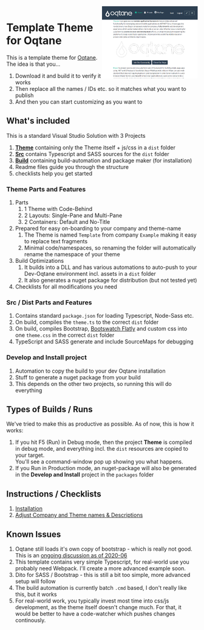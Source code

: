 <img src="assets/screenshot-home-v00.00.02.png" width="50%" align="right">

# Template Theme for Oqtane

This is a template theme for [Oqtane](https://www.oqtane.org/). The idea is that you...

1. Download it and build it to verify it works
1. Then replace all the names / IDs etc. so it matches what you want to publish
1. And then you can start customizing as you want to 


## What's included

This is a standard Visual Studio Solution with 3 Projects

1. **[Theme](Theme)** containing only the Theme itself + js/css in a `dist` folder
1. **[Src](Src)** contains Typescript and SASS sources for the `dist` folder
1. **[Build](Build)** containing build-automation and package maker (for installation)
1. Readme files guide you through the structure
1. checklists help you get started

### Theme Parts and Features

1. Parts
    1. 1 Theme with Code-Behind
    1. 2 Layouts: Single-Pane and Multi-Pane
    1. 2 Containers: Default and No-Title
1. Prepared for easy on-boarding to your company and theme-name
    1. The Theme is named `Template` from company `Example` making it easy to replace text fragments
    1. Minimal code/namespaces, so renaming the folder will automatically rename the namespace of your theme
1. Build Optimizations
    1. It builds into a DLL and has various automations to auto-push to your Dev-Oqtane environment incl. assets in a `dist` folder
    1. It also generates a nuget package for distribution (but not tested yet)
1. Checklists for all modifications you need


### Src / Dist Parts and Features

1. Contains standard `package.json` for loading Typescript, Node-Sass etc.
1. On build, compiles the `theme.ts` to the correct `dist` folder
1. On build, compiles Bootstrap, [Bootswatch Flatly](https://bootswatch.com/flatly/) and custom css into one `theme.css` in the correct `dist` folder
1. TypeScript and SASS generate and include SourceMaps for debugging


### Develop and Install project

1. Automation to copy the build to your dev Oqtane installation
1. Stuff to generate a nuget package from your build
1. This depends on the other two projects, so running this will do everything


## Types of Builds / Runs

We've tried to make this as productive as possible. As of now, this is how it works:

1. If you hit F5 (Run) in Debug mode, then the project **Theme** is compiled in debug mode, and everything incl. the `dist` resources are copied to your target.  
You'll see a command-window pop up showing you what happens. 
1. If you Run in Production mode, an nuget-package will also be generated in the **Develop and Install** project in the `packages` folder


## Instructions / Checklists

1. [Installation](https://azing.org/oqtane/r/J8S3eDdR)
1. [Adjust Company and Theme names & Descriptions](https://azing.org/oqtane/r/IjQ147Ef)


## Known Issues

1. Oqtane still loads it's own copy of bootstrap - which is really not good. This is an [ongoing discussion as of 2020-06](https://github.com/oqtane/oqtane.framework/issues/566)
1. This template contains very simple Typescript, for real-world use you probably need Webpack. I'll create a more advanced example soon.
1. Dito for SASS / Bootstrap - this is still a bit too simple, more advanced setup will follow
1. The build automation is currently batch `.cmd` based, I don't really like this, but it works
1. For real-world work, you typically invest most time into css/js development, as the theme itself doesn't change much. For that, it would be better to have a code-watcher which pushes changes continously. 